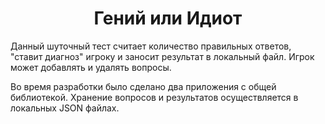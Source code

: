 # <div align="center">Гений или Идиот</div>
Данный шуточный тест считает количество правильных ответов, "ставит диагноз" игроку и заносит результат в локальный файл. 
Игрок может добавлять и удалять вопросы.

Во время разработки было сделано два приложения с общей библиотекой. Хранение вопросов и результатов осуществляется в локальных JSON файлах.

